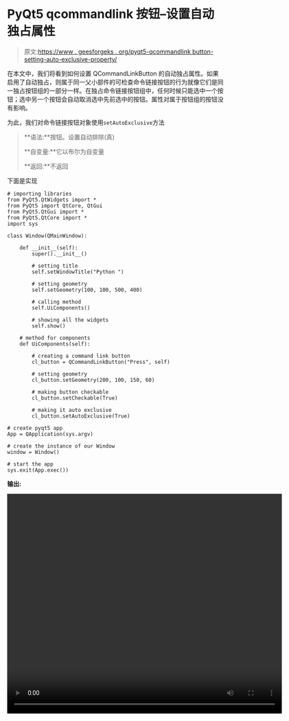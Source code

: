 # PyQt5 qcommandlink 按钮–设置自动独占属性

> 原文:[https://www . geesforgeks . org/pyqt5-qcommandlink button-setting-auto-exclusive-property/](https://www.geeksforgeeks.org/pyqt5-qcommandlinkbutton-setting-auto-exclusive-property/)

在本文中，我们将看到如何设置 QCommandLinkButton 的自动独占属性。如果启用了自动独占，则属于同一父小部件的可检查命令链接按钮的行为就像它们是同一独占按钮组的一部分一样。在独占命令链接按钮组中，任何时候只能选中一个按钮；选中另一个按钮会自动取消选中先前选中的按钮。属性对属于按钮组的按钮没有影响。

为此，我们对命令链接按钮对象使用`setAutoExclusive`方法

> **语法:**按钮。设置自动排除(真)
> 
> **自变量:**它以布尔为自变量
> 
> **返回:**不返回

下面是实现

```
# importing libraries
from PyQt5.QtWidgets import * 
from PyQt5 import QtCore, QtGui
from PyQt5.QtGui import * 
from PyQt5.QtCore import * 
import sys

class Window(QMainWindow):

    def __init__(self):
        super().__init__()

        # setting title
        self.setWindowTitle("Python ")

        # setting geometry
        self.setGeometry(100, 100, 500, 400)

        # calling method
        self.UiComponents()

        # showing all the widgets
        self.show()

    # method for components
    def UiComponents(self):

        # creating a command link button
        cl_button = QCommandLinkButton("Press", self)

        # setting geometry
        cl_button.setGeometry(200, 100, 150, 60)

        # making button checkable
        cl_button.setCheckable(True)

        # making it auto exclusive
        cl_button.setAutoExclusive(True)

# create pyqt5 app
App = QApplication(sys.argv)

# create the instance of our Window
window = Window()

# start the app
sys.exit(App.exec())
```

**输出:**

<video class="wp-video-shortcode" id="video-441080-1" width="640" height="512" preload="metadata" controls=""><source type="video/mp4" src="https://media.geeksforgeeks.org/wp-content/uploads/20200627033640/Python-2020-06-27-03-36-23.mp4?_=1">[https://media.geeksforgeeks.org/wp-content/uploads/20200627033640/Python-2020-06-27-03-36-23.mp4](https://media.geeksforgeeks.org/wp-content/uploads/20200627033640/Python-2020-06-27-03-36-23.mp4)</video>